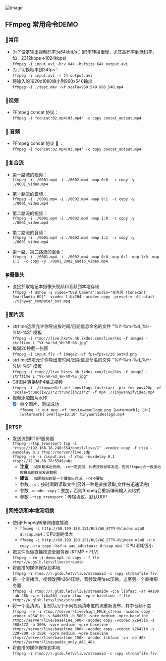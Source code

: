 ![image](https://github.com/Tinywan/PHP_Experience/blob/master/Public/Common/static/images/ffmpeg.png)
## FFmpeg 常用命令DEMO
### :paw_prints:常用
*  为了设定输出视频码率为64kbit/s：(码率转换很慢，尤其高码率到低码率，如：2312kbps=>1024kbps)     
    `ffmpeg -i input.avi -b:v 64k -bufsize 64k output.avi`
*  为了切换帧率到24fps：     
    `ffmpeg -i input.avi -r 24 output.avi`
*  将输入的1920x1080缩小到960x540输出   
    `ffmpeg -i ./test.mkv -vf scale=960:540 960_540.mp4`
    
### :bouquet:视频
*  FFmpeg concat 协议：     
    `ffmpeg -i "concat:02.mp4|03.mp4" -c copy concat_output.mp4`
    
### :cherry_blossom: 音频
*  FFmpeg concat 协议 :satellite: ：     
    `ffmpeg -i "concat:02.mp4|03.mp4" -c copy concat_output.mp4`    

### :tulip:复合流
*  第一路流的视频：  
`ffmpeg -i ./0001.mp4 -i ./0002.mp4 -map 0:0  -c copy -y ./0001_video.mp4`    

*  第一路流的音频：  
`ffmpeg -i ./0001.mp4 -i ./0002.mp4 -map 0:1  -c copy -y ./0001_video.mp4`    

*  第二路流的视频：  
`ffmpeg -i ./0001.mp4 -i ./0002.mp4 -map 1:0  -c copy -y ./0001_video.mp4`    

*  第二路流的音频：  
`ffmpeg -i ./0001.mp4 -i ./0002.mp4 -map 1:1  -c copy -y ./0001_video.mp4`    

*  第一路、第二路流的混合：  
`ffmpeg -i ./0001.mp4 -i ./0002.mp4 -map 0:0 -map 0:1 -map 1:0 -map 1:1  -c copy -y ./0001_0002_audio_video.mp4`    


### :four_leaf_clover:摄像头
*  直接抓取笔记本摄像头视频和音频到本地存储     
    `ffmpeg -f dshow -i video="USB Camera":audio="麦克风 (Conexant SmartAudio HD)" -vcodec libx264 -acodec copy -preset:v ultrafast ./tinywan_computer_out.mpg`    

### :rose:图片流
*  strfime选项允许你导出按时间/日期信息命名的文件 "%Y-%m-%d_%H-%M-%S" 模板       
    `ffmpeg -i rtmp://live.hkstv.hk.lxdns.com/live/hks -f image2 -strftime 1 "%Y-%m-%d_%H-%M-%S.jpg"`    
*  每隔20秒截一张图       
    `ffmpeg -i input.flv -f image2 -vf fps=fps=1/20 out%d.png`    
*  strfime选项允许你导出按时间/日期信息命名的文件 "%Y-%m-%d_%H-%M-%S" 模板       
    `ffmpeg -i rtmp://live.hkstv.hk.lxdns.com/live/hks -f image2 -strftime 1 "%Y-%m-%d_%H-%M-%S.jpg"`    
*  Gif图片转换MP4格式视频   
    `ffmpeg -i ./tinywanGif.gif -movflags faststart -pix_fmt yuv420p -vf "scale=trunc(iw/2)*2:trunc(ih/2)*2" -f mp4 ./TinywanGifvideo.mp4`
*  视频添加图片水印  
    - [x] 单个图片，测试成功   
    `ffmpeg -i out.mpg -vf "movie=amailogo.png [watermark]; [in][watermark] overlay=10:10" tinywanVideologo.mp4`
   
### :sunflower:RTSP
*  发送流到RTSP服务器     
    `ffmpeg -rtsp_transport tcp -i "rtsp://192.168.18.240:554/onvif/live/1" -vcodec copy -f rtsp -muxdelay 0.1 rtsp://server/live.sdp`    
    `ffmpeg -re -i /input.avi -f rtsp -muxdelay 0.1 rtsp://12.34.56.78:5545/abc` 
     - __注意__ ：`如果是本地视频，-re一定要加，代表按照帧率发送，否则ffmpeg会一股脑地按最高的效率发送数据`
     - __建议__ ：`如果拉取的是一个摄像头的话，-re不要加`
     - 参数 `-re`：按时间戳读取文件(另外一种是直接读取,文件被迅速读完)
     - 参数 `-vcodec copy`：要加，否则ffmpeg会重新编码输入流格式
     - 参数 `-rtsp_transport`：传输协议，默认UDP   
     
### :hibiscus:网络流和本地流切换
*  使用FFmpeg转录网络直播流     
    - `ffmpeg -i http://60.199.188.151/HLS/WG_ETTV-N/index.m3u8 d:\cap.mp4`：CPU消耗很大    
    - `ffmpeg -i http://60.199.188.151/HLS/WG_ETTV-N/index.m3u8 -c:v copy -c:a copy -bsf:a aac_adtstoasc d:\cap.mp4`：CPU消耗很小    
*  把文件当做直播推送至服务器 (RTMP + FLV)     
    `ffmpeg - re -i demo.mp4 -c copy - f flv rtmp://w.gslb.letv/live/streamid`  
*  将直播的媒体保存到本地     
    `ffmpeg -i rtmp://r.glsb.letv/live/streamid -c copy streamfile.flv`
*  将一个直播流，视频改用h264压缩，音频改用faac压缩，送至另一个直播服务器    
    `ffmpeg -i rtmp://r.glsb.letv/live/streamidA -c:a libfaac -ar 44100 -ab 48k -c:v libx264 -vpre slow -vpre baseline -f flv rtmp://w.glsb.letv/live/streamb`
*  将一个高清流，复制为几个不同视频清晰度的流重新发布，其中音频不变     
    `ffmpeg -re -i rtmp://server/live/high_FMLE_stream -acodec copy -vcodec x264lib -s 640×360 -b 500k -vpre medium -vpre baseline rtmp://server/live/baseline_500k -acodec copy -vcodec x264lib -s 480×272 -b 300k -vpre medium -vpre baseline rtmp://server/live/baseline_300k -acodec copy -vcodec x264lib -s 320×200 -b 150k -vpre medium -vpre baseline rtmp://server/live/baseline_150k -acodec libfaac -vn -ab 48k rtmp://server/live/audio_only_AAC_48k`
*  将直播的媒体保存到本地     
    `ffmpeg -i rtmp://r.glsb.letv/live/streamid -c copy streamfile.flv`
  
      

    
